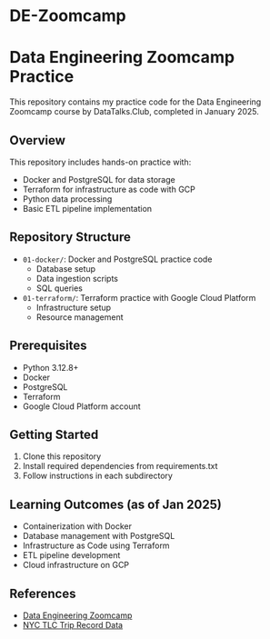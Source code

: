 # DE-Zoomcamp

# Data Engineering Zoomcamp Practice

This repository contains my practice code for the Data Engineering Zoomcamp course by DataTalks.Club, completed in January 2025.

## Overview

This repository includes hands-on practice with:

- Docker and PostgreSQL for data storage
- Terraform for infrastructure as code with GCP
- Python data processing
- Basic ETL pipeline implementation

## Repository Structure

- `01-docker/`: Docker and PostgreSQL practice code
  - Database setup
  - Data ingestion scripts
  - SQL queries
- `01-terraform/`: Terraform practice with Google Cloud Platform
  - Infrastructure setup
  - Resource management

## Prerequisites

- Python 3.12.8+
- Docker
- PostgreSQL
- Terraform
- Google Cloud Platform account

## Getting Started

1. Clone this repository
2. Install required dependencies from requirements.txt
3. Follow instructions in each subdirectory

## Learning Outcomes (as of Jan 2025)

- Containerization with Docker
- Database management with PostgreSQL
- Infrastructure as Code using Terraform
- ETL pipeline development
- Cloud infrastructure on GCP

## References

- [Data Engineering Zoomcamp](https://github.com/DataTalksClub/data-engineering-zoomcamp)
- [NYC TLC Trip Record Data](https://www1.nyc.gov/site/tlc/about/tlc-trip-record-data.page)
